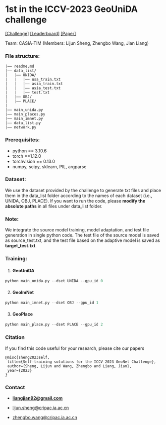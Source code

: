 # 1st in the ICCV-2023 GeoUniDA challenge

[[Challenge]](https://geonet-challenge.github.io/ICCV2023/challenge.html) [[Leaderboard]](https://eval.ai/web/challenges/challenge-page/2111/leaderboard/4979) [[Paper]](https://liangjian.xyz/assets/paper/iccvw2023.pdf)

Team: CASIA-TIM (Members: Lijun Sheng, Zhengbo Wang, Jian Liang)

### File structure:
```
|–– readme.md
|–– data_list/
|   |–– UNIDA/
|	|	|–– usa_train.txt
|	|	|–– asia_train.txt
|	|	|–– asia_test.txt
|	|	|–– test.txt
|   |–– OBJ/
|   |–– PLACE/
|   
|–– main_unida.py
|–– main_places.py
|–– main_imnet.py
|–– data_list.py
|–– network.py
```

### Prerequisites:
- python == 3.10.6
- torch ==1.12.0
- torchvision == 0.13.0
- numpy, scipy, sklearn, PIL, argparse

### Dataset:
We use the dataset provided by the challenge to generate txt files and place them in the data_list folder according to the names of each dataset (i.e., UNIDA, OBJ, PLACE). If you want to run the code, please **modify the absolute paths** in all files under data_list folder.

### Note:
We integrate the source model training, model adaptation, and test file generation in single python code. The test file of the source model is saved as source_test.txt, and the test file based on the adaptive model is saved as **target_test.txt**.

### Training:

1. #### GeoUniDA
```python
python main_unida.py --dset UNIDA --gpu_id 0 
```

2. #### GeoImNet
```python
python main_imnet.py --dset OBJ --gpu_id 1 
```

3. #### GeoPlace
```python
python main_place.py --dset PLACE --gpu_id 2 
```

### Citation

If you find this code useful for your research, please cite our papers

```
@misc{sheng2023self, 
 title={Self-training solutions for the ICCV 2023 GeoNet Challenge}, 
 author={Sheng, Lijun and Wang, Zhengbo and Liang, Jian}, 
 year={2023}
}
```

### Contact

- [**liangjian92@gmail.com**](mailto:liangjian92@gmail.com)

- [lijun.sheng@cripac.ia.ac.cn](mailto:lijun.sheng@cripac.ia.ac.cn)

- [zhengbo.wang@cripac.ia.ac.cn](mailto:zhengbo.wang@cripac.ia.ac.cn)

